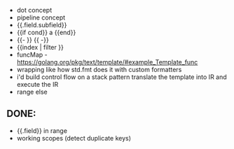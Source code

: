  - dot concept
 - pipeline concept
 - {{.field.subfield}}
 - {{if cond}} a {{end}}
 - {{- }} {{ -}}
 - {{index | filter }}
 - funcMap - https://golang.org/pkg/text/template/#example_Template_func
 - wrapping like how std.fmt does it with custom formatters
 - i'd build control flow on a stack pattern
   translate the template into IR and execute the IR
 - range else

## DONE: 
- {{.field}} in range
- working scopes (detect duplicate keys)